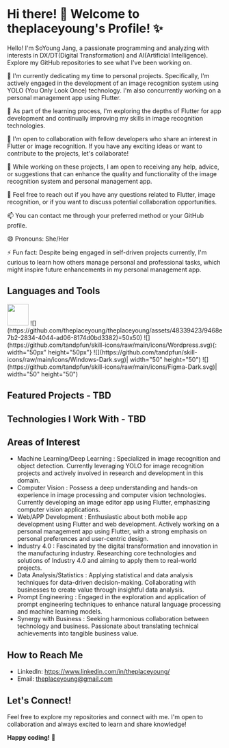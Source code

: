 #  Hi there! 👋 Welcome to theplaceyoung's Profile! ✨ 

Hello! I'm SoYoung Jang, a passionate programming and analyzing with interests in DX/DT(Digital Transformation) and AI(Artificial Intelligence). 
Explore my GitHub repositories to see what I've been working on.

🔭 I'm currently dedicating my time to personal projects. Specifically, I'm actively engaged in the development of an image recognition system using YOLO (You Only Look Once) technology. I'm also concurrently working on a personal management app using Flutter.

🌱 As part of the learning process, I'm exploring the depths of Flutter for app development and continually improving my skills in image recognition technologies.

👯 I'm open to collaboration with fellow developers who share an interest in Flutter or image recognition. If you have any exciting ideas or want to contribute to the projects, let's collaborate!

🤔 While working on these projects, I am open to receiving any help, advice, or suggestions that can enhance the quality and functionality of the image recognition system and personal management app.

💬 Feel free to reach out if you have any questions related to Flutter, image recognition, or if you want to discuss potential collaboration opportunities.

📫 You can contact me through your preferred method or your GitHub profile.

😄 Pronouns: She/Her

⚡ Fun fact: Despite being engaged in self-driven projects currently, I'm curious to learn how others manage personal and professional tasks, which might inspire future enhancements in my personal management app.

## Languages and Tools
<img src="https://www.python.org/static/community_logos/python-powered-h-50x65.png" width="50" height="50" />
![](https://github.com/theplaceyoung/theplaceyoung/assets/48339423/9468e7b2-2834-4044-ad06-8174d0bd3382)=50x50)
![](https://github.com/tandpfun/skill-icons/raw/main/icons/Wordpress.svg){: width="50px" height="50px"}
![](https://github.com/tandpfun/skill-icons/raw/main/icons/Windows-Dark.svg)| width="50" height="50")
![](https://github.com/tandpfun/skill-icons/raw/main/icons/Figma-Dark.svg)| width="50" height="50")

## Featured Projects - TBD

<!-- ### [Project Name 1](Link to Project 1)
Short description of Project 1.

### [Project Name 2](Link to Project 2)
Short description of Project 2.

### [Project Name 3](Link to Project 3)
Short description of Project 3. -->

## Technologies I Work With - TBD

<!-- - Flutter
- C++
- Python
- JavaScript
- Kotlin
- TypeScript
- Java -->

## Areas of Interest

- Machine Learning/Deep Learning
  : Specialized in image recognition and object detection. Currently leveraging YOLO for image recognition projects and actively involved in research and development in this domain.
- Computer Vision
  : Possess a deep understanding and hands-on experience in image processing and computer vision technologies. Currently developing an image editor app using Flutter, emphasizing computer vision applications. 
- Web/APP Development
  : Enthusiastic about both mobile app development using Flutter and web development. Actively working on a personal management app using Flutter, with a strong emphasis on personal preferences and user-centric design.
- Industry 4.0
  : Fascinated by the digital transformation and innovation in the manufacturing industry. Researching core technologies and solutions of Industry 4.0 and aiming to apply them to real-world projects.
- Data Analysis/Statistics
  : Applying statistical and data analysis techniques for data-driven decision-making. Collaborating with businesses to create value through insightful data analysis.
- Prompt Engineering
  : Engaged in the exploration and application of prompt engineering techniques to enhance natural language processing and machine learning models.
- Synergy with Business
  : Seeking harmonious collaboration between technology and business. Passionate about translating technical achievements into tangible business value.

## How to Reach Me

- LinkedIn: https://www.linkedin.com/in/theplaceyoung/
- Email: theplaceyoung@gmail.com

## Let's Connect!

Feel free to explore my repositories and connect with me. I'm open to collaboration and always excited to learn and share knowledge!

**Happy coding!** 🚀
